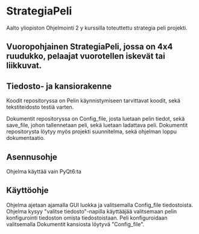 # StrategiaPeli
Aalto yliopiston Ohjelmointi 2 y kurssilla toteuttettu strategia peli projekti. 

## Vuoropohjainen StrategiaPeli, jossa on 4x4 ruudukko, pelaajat vuorotellen iskevät tai liikkuvat.

## Tiedosto- ja kansiorakenne
Koodit repositoryssa on Pelin käynnistymiseen tarvittavat koodit, 
sekä tekstiteidosto testiä varten.

Dokumentit repositoryssa on Config_file, josta luetaan pelin tiedot, sekä save_file, johon tallennetaan peli, sekä luetaan ladattava peli. 
Dokumentit repositorysta löytyy myös projekti suunnitelma, sekä ohjelman loppu dokumentaatio.

## Asennusohje

Ohjelma käyttää vain PyQt6:ta

## Käyttöohje
Ohjelma ajetaan ajamalla GUI luokka ja valitsemalla Config_file tiedostoista. 
Ohjelma kysyy "valitse tiedosto"-napilla käyttääjää valitsemaan pelin konfigurointi tiedoston omista tiedostoistaan. Peli konfiguroidaan valitsemalla 
Dokumentit kansiosta löytyvä "Config_file". 
  
